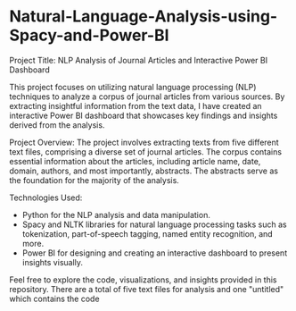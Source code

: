 # Natural-Language-Analysis-using-Spacy-and-Power-BI
Project Title: NLP Analysis of Journal Articles and Interactive Power BI Dashboard

This project focuses on utilizing natural language processing (NLP) techniques to analyze a corpus of journal articles from various sources. By extracting insightful information from the text data, I have created an interactive Power BI dashboard that showcases key findings and insights derived from the analysis.

Project Overview:
The project involves extracting texts from five different text files, comprising a diverse set of journal articles. The corpus contains essential information about the articles, including article name, date, domain, authors, and most importantly, abstracts. The abstracts serve as the foundation for the majority of the analysis.

Technologies Used:
- Python for the NLP analysis and data manipulation.
- Spacy and NLTK libraries for natural language processing tasks such as tokenization, part-of-speech tagging, named entity recognition, and more.
- Power BI for designing and creating an interactive dashboard to present insights visually.

Feel free to explore the code, visualizations, and insights provided in this repository. 
There are a total of five text files for analysis and one "untitled" which contains the code
